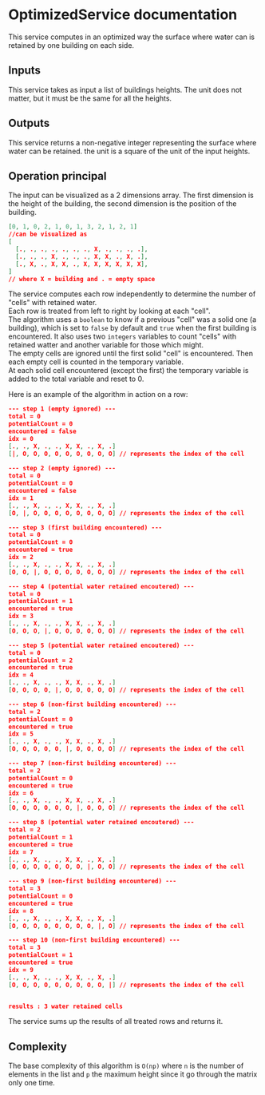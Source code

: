 # OptimizedService documentation

This service computes in an optimized way the surface where water can is retained by one building on each side.

## Inputs

This service takes as input a list of buildings heights. The unit does not matter, but it must be the same for all the heights.

## Outputs

This service returns a non-negative integer representing the surface where water can be retained. the unit is a square of the unit of the input heights.


## Operation principal

The input can be visualized as a 2 dimensions array. The first dimension is the height of the building, the second dimension is the position of the building.  
```json
[0, 1, 0, 2, 1, 0, 1, 3, 2, 1, 2, 1]
//can be visualized as
[
  [., ., ., ., ., ., ., X, ., ., ., .],
  [., ., ., X, ., ., ., X, X, ., X, .],
  [., X, ., X, X, ., X, X, X, X, X, X],
]
// where X = building and . = empty space
```
The service computes each row independently to determine the number of "cells" with retained water.  
Each row is treated from left to right by looking at each "cell".  
The algorithm uses a `boolean` to know if a previous "cell" was a solid one (a building), which is set to `false` by default and `true` when the first building is encountered.
It also uses two `integers` variables to count "cells" with retained watter and another variable for those which might.   
The empty cells are ignored until the first solid "cell" is encountered. Then each empty cell is counted in the temporary variable.  
At each solid cell encountered (except the first) the temporary variable is added to the total variable and reset to 0.

Here is an example of the algorithm in action on a row:
```json
--- step 1 (empty ignored) ---
total = 0
potentialCount = 0
encountered = false
idx = 0
[., ., X, ., ., X, X, ., X, .]
[|, O, O, O, O, O, O, O, O, O] // represents the index of the cell
        
--- step 2 (empty ignored) ---
total = 0
potentialCount = 0
encountered = false
idx = 1
[., ., X, ., ., X, X, ., X, .]
[O, |, O, O, O, O, O, O, O, O] // represents the index of the cell

--- step 3 (first building encountered) ---
total = 0
potentialCount = 0
encountered = true
idx = 2
[., ., X, ., ., X, X, ., X, .]
[O, O, |, O, O, O, O, O, O, O] // represents the index of the cell

--- step 4 (potential water retained encoutered) ---
total = 0
potentialCount = 1
encountered = true
idx = 3
[., ., X, ., ., X, X, ., X, .]
[O, O, O, |, O, O, O, O, O, O] // represents the index of the cell

--- step 5 (potential water retained encoutered) ---
total = 0
potentialCount = 2
encountered = true
idx = 4
[., ., X, ., ., X, X, ., X, .]
[O, O, O, O, |, O, O, O, O, O] // represents the index of the cell

--- step 6 (non-first building encountered) ---
total = 2
potentialCount = 0
encountered = true
idx = 5
[., ., X, ., ., X, X, ., X, .]
[O, O, O, O, O, |, O, O, O, O] // represents the index of the cell

--- step 7 (non-first building encountered) ---
total = 2
potentialCount = 0
encountered = true
idx = 6
[., ., X, ., ., X, X, ., X, .]
[O, O, O, O, O, O, |, O, O, O] // represents the index of the cell

--- step 8 (potential water retained encoutered) ---
total = 2
potentialCount = 1
encountered = true
idx = 7
[., ., X, ., ., X, X, ., X, .]
[O, O, O, O, O, O, O, |, O, O] // represents the index of the cell

--- step 9 (non-first building encountered) ---
total = 3
potentialCount = 0
encountered = true
idx = 8
[., ., X, ., ., X, X, ., X, .]
[O, O, O, O, O, O, O, O, |, O] // represents the index of the cell

--- step 10 (non-first building encountered) ---
total = 3
potentialCount = 1
encountered = true
idx = 9
[., ., X, ., ., X, X, ., X, .]
[O, O, O, O, O, O, O, O, O, |] // represents the index of the cell


results : 3 water retained cells
```

The service sums up the results of all treated rows and returns it.


## Complexity

The base complexity of this algorithm is `O(np)` where `n` is the number of elements in the list and `p` the maximum height since it go through the matrix only one time.
